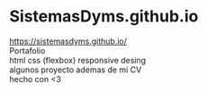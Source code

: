 # SistemasDyms.github.io
https://sistemasdyms.github.io/
<br>
Portafolio <br>   html css (flexbox) responsive desing <br>
algunos proyecto ademas de mi CV <br>
hecho con <3 
